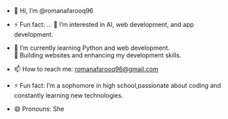 - 👋 Hi, I’m @romanafarooq96

- ⚡ Fun fact: ...
👀 I’m interested in AI, web development, and app development.  
- 🌱 I’m currently learning Python and web development.  
🔧 Building websites and enhancing my development skills.  
- 📫 How to reach me: romanafarooq96@gmail.com
- ⚡ Fun fact: I’m a sophomore in high school,passionate about coding and constantly learning new technologies.
-  😄 Pronouns: She
